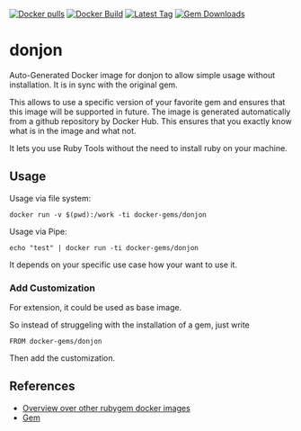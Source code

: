[![Docker pulls](https://img.shields.io/docker/pulls/rubygem/donjon.svg)](https://hub.docker.com/r/rubygem/donjon/)
[![Docker Build](https://img.shields.io/docker/automated/rubygem/donjon.svg)](https://hub.docker.com/r/rubygem/donjon/)
[![Latest Tag](https://img.shields.io/github/tag/docker-rubygem/donjon.svg)](https://hub.docker.com/r/rubygem/donjon/)
[![Gem Downloads](https://img.shields.io/gem/dt/donjon.svg)](https://rubygems.org/gems/donjon/)
# donjon

Auto-Generated Docker image for donjon to allow simple usage without installation.
It is in sync with the original gem.

This allows to use a specific version of your favorite gem and ensures that this image will be supported in future.
The image is generated automatically from a github repository by Docker Hub.
This ensures that you exactly know what is in the image and what not.

It lets you use Ruby Tools without the need to install ruby on your machine.

## Usage

Usage via file system:

`docker run -v $(pwd):/work -ti docker-gems/donjon`

Usage via Pipe:

`echo "test" | docker run -ti docker-gems/donjon`

It depends on your specific use case how your want to use it.

### Add Customization

For extension, it could be used as base image.

So instead of struggeling with the installation of a gem, just write

`FROM docker-gems/donjon`

Then add the customization.

## References

 - [Overview over other rubygem docker images](https://github.com/thinkbot/docker-rubygem)
 - [Gem](https://rubygems.org/gems/donjon/)
